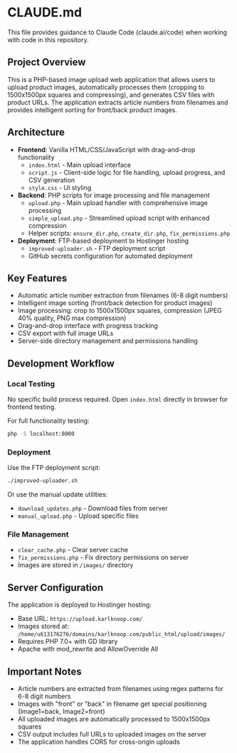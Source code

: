# CLAUDE.md

This file provides guidance to Claude Code (claude.ai/code) when working with code in this repository.

## Project Overview

This is a PHP-based image upload web application that allows users to upload product images, automatically processes them (cropping to 1500x1500px squares and compressing), and generates CSV files with product URLs. The application extracts article numbers from filenames and provides intelligent sorting for front/back product images.

## Architecture

- **Frontend**: Vanilla HTML/CSS/JavaScript with drag-and-drop functionality
  - `index.html` - Main upload interface
  - `script.js` - Client-side logic for file handling, upload progress, and CSV generation
  - `style.css` - UI styling
- **Backend**: PHP scripts for image processing and file management
  - `upload.php` - Main upload handler with comprehensive image processing
  - `simple_upload.php` - Streamlined upload script with enhanced compression
  - Helper scripts: `ensure_dir.php`, `create_dir.php`, `fix_permissions.php`
- **Deployment**: FTP-based deployment to Hostinger hosting
  - `improved-uploader.sh` - FTP deployment script
  - GitHub secrets configuration for automated deployment

## Key Features

- Automatic article number extraction from filenames (6-8 digit numbers)
- Intelligent image sorting (front/back detection for product images)
- Image processing: crop to 1500x1500px squares, compression (JPEG 40% quality, PNG max compression)
- Drag-and-drop interface with progress tracking
- CSV export with full image URLs
- Server-side directory management and permissions handling

## Development Workflow

### Local Testing
No specific build process required. Open `index.html` directly in browser for frontend testing.

For full functionality testing:
```bash
php -S localhost:8000
```

### Deployment
Use the FTP deployment script:
```bash
./improved-uploader.sh
```

Or use the manual update utilities:
- `download_updates.php` - Download files from server
- `manual_upload.php` - Upload specific files

### File Management
- `clear_cache.php` - Clear server cache
- `fix_permissions.php` - Fix directory permissions on server
- Images are stored in `/images/` directory

## Server Configuration

The application is deployed to Hostinger hosting:
- Base URL: `https://upload.karlknoop.com/`
- Images stored at: `/home/u613176276/domains/karlknoop.com/public_html/upload/images/`
- Requires PHP 7.0+ with GD library
- Apache with mod_rewrite and AllowOverride All

## Important Notes

- Article numbers are extracted from filenames using regex patterns for 6-8 digit numbers
- Images with "front" or "back" in filename get special positioning (Image1=back, Image2=front)
- All uploaded images are automatically processed to 1500x1500px squares
- CSV output includes full URLs to uploaded images on the server
- The application handles CORS for cross-origin uploads